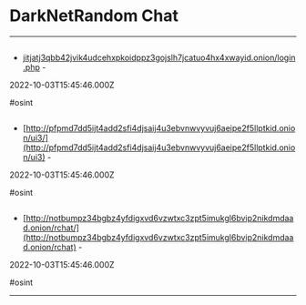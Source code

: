 # DarkNetRandom Chat

---

![]()

- [jitjatj3qbb42jvik4udcehxpkoidppz3gojslh7jcatuo4hx4xwayid.onion/login.php](http://jitjatj3qbb42jvik4udcehxpkoidppz3gojslh7jcatuo4hx4xwayid.onion/login.php) - 

2022-10-03T15:45:46.000Z

#osint

![]()

- [http://pfpmd7dd5ijt4add2sfi4djsaij4u3ebvnwvyvuj6aeipe2f5llptkid.onion/ui3/](http://pfpmd7dd5ijt4add2sfi4djsaij4u3ebvnwvyvuj6aeipe2f5llptkid.onion/ui3) - 

2022-10-03T15:45:46.000Z

#osint

![]()

- [http://notbumpz34bgbz4yfdigxvd6vzwtxc3zpt5imukgl6bvip2nikdmdaad.onion/rchat/](http://notbumpz34bgbz4yfdigxvd6vzwtxc3zpt5imukgl6bvip2nikdmdaad.onion/rchat) - 

2022-10-03T15:45:46.000Z

#osint

---

